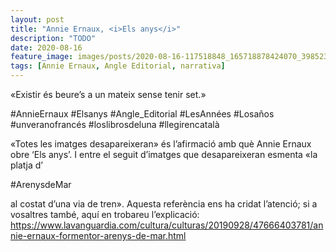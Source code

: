 ```yaml
---
layout: post
title: "Annie Ernaux, <i>Els anys</i>"
description: "TODO"
date: 2020-08-16
feature_image: images/posts/2020-08-16-117518848_165718878424070_3985232887274635310_n_18040327597271164.jpg
tags: [Annie Ernaux, Angle Editorial, narrativa]
---
```


«Existir és beure’s a un mateix sense tenir set.»
<!--more-->

#AnnieErnaux #Elsanys #Angle_Editorial #LesAnnées #Losaños #unveranofrancés #loslibrosdeluna #llegirencatalà

«Totes les imatges desapareixeran» és l’afirmació amb què Annie Ernaux obre ‘Els anys’. I entre el seguit d’imatges que desapareixeran esmenta «la platja d’

#ArenysdeMar

 al costat d’una via de tren». Aquesta referència ens ha cridat l’atenció; si a vosaltres també, aquí en trobareu l’explicació: https://www.lavanguardia.com/cultura/culturas/20190928/47666403781/annie-ernaux-formentor-arenys-de-mar.html
